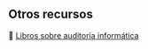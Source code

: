 ## Otros recursos
🍄 [Libros sobre auditoría informática](drive.google.com/drive/folders/1WNzuUo315HCxov0HXSMuhmTwxa-ROOIZ)
